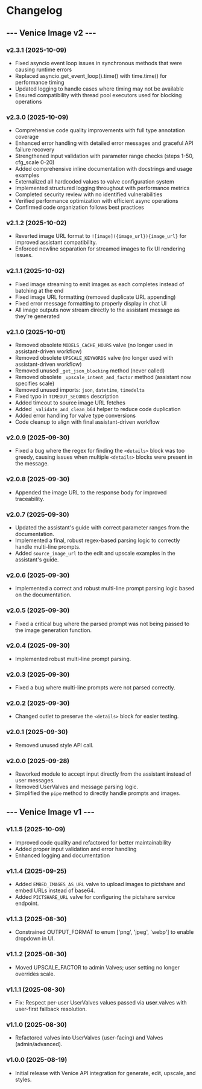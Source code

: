 # Changelog


## --- Venice Image v2 ---

### v2.3.1 (2025-10-09)
- Fixed asyncio event loop issues in synchronous methods that were causing runtime errors
- Replaced asyncio.get_event_loop().time() with time.time() for performance timing
- Updated logging to handle cases where timing may not be available
- Ensured compatibility with thread pool executors used for blocking operations

### v2.3.0 (2025-10-09)
- Comprehensive code quality improvements with full type annotation coverage
- Enhanced error handling with detailed error messages and graceful API failure recovery
- Strengthened input validation with parameter range checks (steps 1-50, cfg_scale 0-20)
- Added comprehensive inline documentation with docstrings and usage examples
- Externalized all hardcoded values to valve configuration system
- Implemented structured logging throughout with performance metrics
- Completed security review with no identified vulnerabilities
- Verified performance optimization with efficient async operations
- Confirmed code organization follows best practices

### v2.1.2 (2025-10-02)
- Reverted image URL format to `![image]({image_url}){image_url}` for improved assistant compatibility.
- Enforced newline separation for streamed images to fix UI rendering issues.

### v2.1.1 (2025-10-02)
- Fixed image streaming to emit images as each completes instead of batching at the end
- Fixed image URL formatting (removed duplicate URL appending)
- Fixed error message formatting to properly display in chat UI
- All image outputs now stream directly to the assistant message as they're generated

### v2.1.0 (2025-10-01)
- Removed obsolete `MODELS_CACHE_HOURS` valve (no longer used in assistant-driven workflow)
- Removed obsolete `UPSCALE_KEYWORDS` valve (no longer used with assistant-driven workflow)
- Removed unused `_get_json_blocking` method (never called)
- Removed obsolete `_upscale_intent_and_factor` method (assistant now specifies scale)
- Removed unused imports: `json`, `datetime`, `timedelta`
- Fixed typo in `TIMEOUT_SECONDS` description
- Added timeout to source image URL fetches
- Added `_validate_and_clean_b64` helper to reduce code duplication
- Added error handling for valve type conversions
- Code cleanup to align with final assistant-driven workflow

### v2.0.9 (2025-09-30)
- Fixed a bug where the regex for finding the `<details>` block was too greedy, causing issues when multiple `<details>` blocks were present in the message.

### v2.0.8 (2025-09-30)
- Appended the image URL to the response body for improved traceability.

### v2.0.7 (2025-09-30)
- Updated the assistant's guide with correct parameter ranges from the documentation.
- Implemented a final, robust regex-based parsing logic to correctly handle multi-line prompts.
- Added `source_image_url` to the edit and upscale examples in the assistant's guide.

### v2.0.6 (2025-09-30)
- Implemented a correct and robust multi-line prompt parsing logic based on the documentation.

### v2.0.5 (2025-09-30)
- Fixed a critical bug where the parsed prompt was not being passed to the image generation function.

### v2.0.4 (2025-09-30)
- Implemented robust multi-line prompt parsing.

### v2.0.3 (2025-09-30)
- Fixed a bug where multi-line prompts were not parsed correctly.

### v2.0.2 (2025-09-30)
- Changed outlet to preserve the `<details>` block for easier testing.

### v2.0.1 (2025-09-30)
- Removed unused style API call.

### v2.0.0 (2025-09-28)
- Reworked module to accept input directly from the assistant instead of user messages.
- Removed UserValves and message parsing logic.
- Simplified the `pipe` method to directly handle prompts and images.


## --- Venice Image v1 ---

### v1.1.5 (2025-10-09)
- Improved code quality and refactored for better maintainability
- Added proper input validation and error handling
- Enhanced logging and documentation

### v1.1.4 (2025-09-25)
- Added `EMBED_IMAGES_AS_URL` valve to upload images to pictshare and embed URLs instead of base64.
- Added `PICTSHARE_URL` valve for configuring the pictshare service endpoint.

### v1.1.3 (2025-08-30)
- Constrained OUTPUT_FORMAT to enum ['png', 'jpeg', 'webp'] to enable dropdown in UI.

### v1.1.2 (2025-08-30)
- Moved UPSCALE_FACTOR to admin Valves; user setting no longer overrides scale.

### v1.1.1 (2025-08-30)
- Fix: Respect per-user UserValves values passed via __user__.valves with user-first fallback resolution.

### v1.1.0 (2025-08-30)
- Refactored valves into UserValves (user-facing) and Valves (admin/advanced).

### v1.0.0 (2025-08-19)
- Initial release with Venice API integration for generate, edit, upscale, and styles.